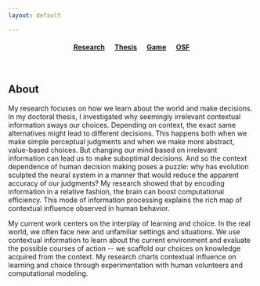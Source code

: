```yaml
---
layout: default

---
```


#### <center> <a href="https://www.psy.ox.ac.uk/people/tsvetomira-dumbalska">Research</a> &nbsp;&nbsp;&nbsp;&nbsp; <a href="https://atomsrivet.github.io/thesis/">Thesis</a> &nbsp;&nbsp;&nbsp;&nbsp; <a href="https://atomsrivet.github.io/effugium/">Game</a> &nbsp;&nbsp;&nbsp;&nbsp; <a href="https://osf.io/cnjr5/">OSF</a> </center>

<br>

## About

My research focuses on how we learn about the world and make decisions. In my doctoral thesis, I investigated why seemingly irrelevant contextual information sways our choices. Depending on context, the exact same alternatives might lead to different decisions. This happens both when we make simple perceptual judgments and when we make more abstract, value-based choices. But changing our mind based on irrelevant information can lead us to make suboptimal decisions. And so the context dependence of human decision making poses a puzzle:  why has evolution sculpted the neural system in a manner that would reduce the apparent accuracy of our judgments? My research showed that by encoding information in a relative fashion, the brain can boost computational efficiency. This mode of information processing explains the rich map of contextual influence observed in human behavior. 

My current work centers on the interplay of learning and choice. In the real world, we often face new and unfamiliar settings and situations. We use contextual information to learn about the current environment and evaluate the possible courses of action -- we scaffold our choices on knowledge acquired from the context. My research charts contextual influence on learning and choice through experimentation with human volunteers and computational modeling.